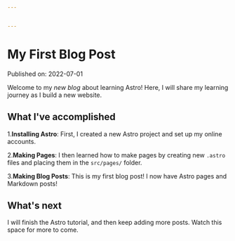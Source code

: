 ```yaml
---


---
```

# My First Blog Post

Published on: 2022-07-01

Welcome to my _new blog_ about learning Astro! Here, I will share my learning journey as I build a new website.

## What I've accomplished

1.**Installing Astro**: First, I created a new Astro project and set up my online accounts.

2.**Making Pages**: I then learned how to make pages by creating new `.astro` files and placing them in the `src/pages/` folder.

3.**Making Blog Posts**: This is my first blog post! I now have Astro pages and Markdown posts!

## What's next

I will finish the Astro tutorial, and then keep adding more posts. Watch this space for more to come.
